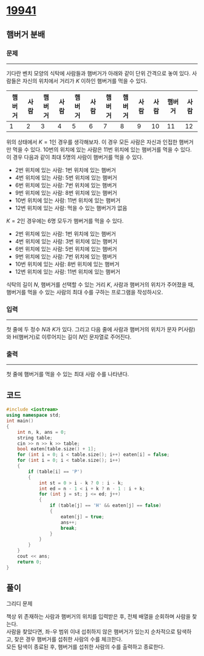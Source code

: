 # [19941](https://www.acmicpc.net/problem/19941)

## 햄버거 분배

### 문제

---

기다란 벤치 모양의 식탁에 사람들과 햄버거가 아래와 같이 단위 간격으로 놓여 있다. 사람들은 자신의 위치에서 거리가 $K$ 이하인 햄버거를 먹을 수 있다.

|햄버거|사람|햄버거|사람|햄버거|사람|햄버거|햄버거|사람|사람|햄버거|사람|
|-|-|-|-|-|-|-|-|-|-|-|-|
|1|2|3|4|5|6|7|8|9|10|11|12|

위의 상태에서 $K = 1$인 경우를 생각해보자. 이 경우 모든 사람은 자신과 인접한 햄버거만 먹을 수 있다. 10번의 위치에 있는 사람은 11번 위치에 있는 햄버거를 먹을 수 있다. 이 경우 다음과 같이 최대 5명의 사람이 햄버거를 먹을 수 있다.

- 2번 위치에 있는 사람: 1번 위치에 있는 햄버거
- 4번 위치에 있는 사람: 5번 위치에 있는 햄버거
- 6번 위치에 있는 사람: 7번 위치에 있는 햄버거
- 9번 위치에 있는 사람: 8번 위치에 있는 햄버거
- 10번 위치에 있는 사람: 11번 위치에 있는 햄버거
- 12번 위치에 있는 사람: 먹을 수 있는 햄버거가 없음

$K = 2$인 경우에는 6명 모두가 햄버거를 먹을 수 있다.

- 2번 위치에 있는 사람: 1번 위치에 있는 햄버거
- 4번 위치에 있는 사람: 3번 위치에 있는 햄버거
- 6번 위치에 있는 사람: 5번 위치에 있는 햄버거
- 9번 위치에 있는 사람: 7번 위치에 있는 햄버거
- 10번 위치에 있는 사람: 8번 위치에 있는 햄버거
- 12번 위치에 있는 사람: 11번 위치에 있는 햄버거

식탁의 길이 $N$, 햄버거를 선택할 수 있는 거리 $K$, 사람과 햄버거의 위치가 주어졌을 때, 햄버거를 먹을 수 있는 사람의 최대 수를 구하는 프로그램을 작성하시오.

### 입력

---

첫 줄에 두 정수 $N$과 $K$가 있다. 그리고 다음 줄에 사람과 햄버거의 위치가 문자 P(사람)와 H(햄버거)로 이루어지는 길이 $N$인 문자열로 주어진다.

### 출력

---

첫 줄에 햄버거를 먹을 수 있는 최대 사람 수를 나타낸다.

## 코드

```c++
#include <iostream>
using namespace std;
int main()
{
    int n, k, ans = 0;
    string table;
    cin >> n >> k >> table;
    bool eaten[table.size() + 1];
    for (int i = 0; i < table.size(); i++) eaten[i] = false;
    for (int i = 0; i < table.size(); i++)
    {
        if (table[i] == 'P')
        {
            int st = 0 > i - k ? 0 : i - k;
            int ed = n - 1 < i + k ? n - 1 : i + k;
            for (int j = st; j <= ed; j++)
            {
                if (table[j] == 'H' && eaten[j] == false)
                {
                    eaten[j] = true;
                    ans++;
                    break;
                }
            }
        }
    }
    cout << ans;
    return 0;
}
```

## 풀이

그리디 문제

책상 위 존재하는 사람과 햄버거의 위치를 입력받은 후, 전체 배열을 순회하며 사람을 찾는다.  
사람을 찾았다면, 좌-우 범위 이내 섭취하지 않은 햄버거가 있는지 순차적으로 탐색하고, 찾은 경우 햄버거를 섭취한 사람의 수를 체크한다.  
모든 탐색이 종료된 후, 햄버거를 섭취한 사람의 수를 출력하고 종료한다.  

